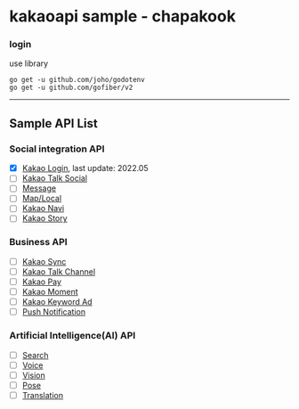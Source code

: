 # kakaoapi sample - chapakook

### login
use library
```
go get -u github.com/joho/godotenv
go get -u github.com/gofiber/v2
```
-----

## Sample API List
### Social integration API
- [x] [Kakao Login](https://developers.kakao.com/product/kakaoLogin), last update: 2022.05
- [ ] [Kakao Talk Social](https://developers.kakao.com/product/kakaoTalkSocial)
- [ ] [Message](https://developers.kakao.com/product/message)
- [ ] [Map/Local](https://developers.kakao.com/product/map)
- [ ] [Kakao Navi](https://developers.kakao.com/product/kakaoNav)
- [ ] [Kakao Story](https://developers.kakao.com/product/kakaoStory)
### Business API
- [ ] [Kakao Sync](https://developers.kakao.com/product/kakaoSync)
- [ ] [Kakao Talk Channel](https://developers.kakao.com/product/kakaoTalkChannel)
- [ ] [Kakao Pay](https://developers.kakao.com/product/kakaoPay)
- [ ] [Kakao Moment](https://developers.kakao.com/product/kakaoMoment)
- [ ] [Kakao Keyword Ad](https://developers.kakao.com/product/kakaoKeywordAd)
- [ ] [Push Notification](https://developers.kakao.com/product/push)
### Artificial Intelligence(AI) API
- [ ] [Search](https://developers.kakao.com/product/search)
- [ ] [Voice](https://developers.kakao.com/product/voice)
- [ ] [Vision](https://developers.kakao.com/product/vision)
- [ ] [Pose](https://developers.kakao.com/product/pose)
- [ ] [Translation](https://developers.kakao.com/product/translation)